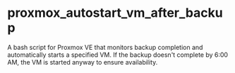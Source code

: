 # proxmox_autostart_vm_after_backup
A bash script for Proxmox VE that monitors backup completion and automatically starts a specified VM. If the backup doesn't complete by 6:00 AM, the VM is started anyway to ensure availability.
